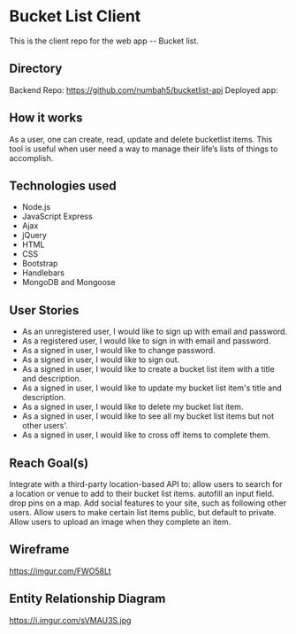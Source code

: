 # Bucket List Client
This is the client repo for the web app -- Bucket list.

## Directory
Backend Repo: https://github.com/numbah5/bucketlist-api
Deployed app:

## How it works
As a user, one can create, read, update and delete bucketlist items. This tool is
useful when user need a way to manage their life’s lists of things to accomplish.

## Technologies used
- Node.js
- JavaScript Express
- Ajax
- jQuery
- HTML
- CSS
- Bootstrap
- Handlebars
- MongoDB and Mongoose

## User Stories
+ As an unregistered user, I would like to sign up with email and password.
+ As a registered user, I would like to sign in with email and password.
+ As a signed in user, I would like to change password.
+ As a signed in user, I would like to sign out.
+ As a signed in user, I would like to create a bucket list item with a title and description.
+ As a signed in user, I would like to update my bucket list item's title and description.
+ As a signed in user, I would like to delete my bucket list item.
+ As a signed in user, I would like to see all my bucket list items but not other users'.
+ As a signed in user, I would like to cross off items to complete them.

## Reach Goal(s)
Integrate with a third-party location-based API to:
allow users to search for a location or venue to add to their bucket list items.
autofill an input field.
drop pins on a map.
Add social features to your site, such as following other users.
Allow users to make certain list items public, but default to private.
Allow users to upload an image when they complete an item.

## Wireframe
https://imgur.com/FWO58Lt

## Entity Relationship Diagram
https://i.imgur.com/sVMAU3S.jpg
<!-- comment -->
